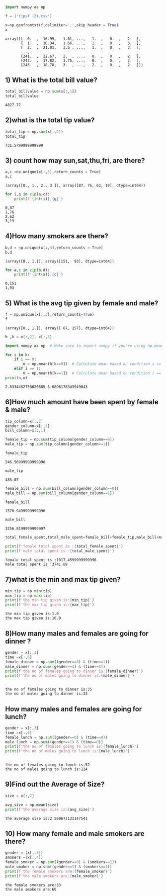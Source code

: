 ```python
import numpy as np
```


```python
f = ('tipsf (2).csv')
```


```python
x=np.genfromtxt(f,delimiter=',',skip_header = True)
x
```




    array([[  0.  ,  16.99,   1.01, ...,   1.  ,   0.  ,   2.  ],
           [  1.  ,  10.34,   1.66, ...,   1.  ,   0.  ,   3.  ],
           [  2.  ,  21.01,   3.5 , ...,   1.  ,   0.  ,   3.  ],
           ...,
           [241.  ,  22.67,   2.  , ...,   0.  ,   0.  ,   2.  ],
           [242.  ,  17.82,   1.75, ...,   0.  ,   0.  ,   2.  ],
           [243.  ,  18.78,   3.  , ...,   2.  ,   0.  ,   2.  ]])



## 1) What is the total bill value?


```python
total_billvalue = np.sum(x[:,1])
total_billvalue

```




    4827.77



## 2)what is the total tip value?


```python
total_tip = np.sum(x[:,2])
total_tip
```




    731.5799999999999



## 3) count how may sun,sat,thu,fri, are there?


```python
a,c =np.unique(x[:,5],return_counts = True)
a,c
```




    (array([0., 1., 2., 3.]), array([87, 76, 62, 19], dtype=int64))




```python
for i,g in zip(a,c):
    print(f'{int(i)},{g}')
```

    0,87
    1,76
    2,62
    3,19
    

## 4)How many smokers are there?


```python
b,d = np.unique(x[:,4],return_counts = True)
b,d
```




    (array([0., 1.]), array([151,  93], dtype=int64))




```python
for a,c in zip(b,d):
    print(f'{int(a)},{c}')
```

    0,151
    1,93
    

## 5) What is the avg tip given by female and male?


```python
f = np.unique(x[:,3],return_counts=True)
f
```




    (array([0., 1.]), array([ 87, 157], dtype=int64))




```python
h ,k = x[:,2], x[:,3]
```


```python
import numpy as np  # Make sure to import numpy if you're using np.mean()

for i in k:
    if i == 0:
        n = np.mean(h[k==0])  # Calculate mean based on condition i == 0
    elif i == 1:
        m = np.mean(h[k==1])  # Calculate mean based on condition i == 1
print(n,m)

```

    2.8334482758620685 3.0896178343949043
    

## 6)How much amount have been spent by female & male?


```python
tip_column=x[:,2]
gender_column=x[:,3]
bill_column=x[:,1]
```


```python
female_tip = np.sum(tip_column[gender_column==0])
male_tip = np.sum(tip_column[gender_column==1])
```


```python
female_tip
```




    246.50999999999996




```python
male_tip
```




    485.07




```python
female_bill = np.sum(bill_column[gender_column==0])
male_bill = np.sum(bill_column[gender_column==1])
```


```python
female_bill
```




    1570.9499999999996




```python
male_bill
```




    3256.8199999999997




```python
total_female_spent,total_male_spent=female_bill+female_tip,male_bill+male_tip
```


```python
print(f'female total spent is :{total_female_spent}')
print(f'male total spent is :{total_male_spent}')
```

    female total spent is :1817.4599999999996
    male total spent is :3741.89
    

## 7)what is the min and max tip given?


```python
min_tip = np.min(tip)
max_tip = np.max(tip)
print(f'the min tip given is:{min_tip}')
print(f'the max tip given is:{max_tip}')
```

    the min tip given is:1.0
    the max tip given is:10.0
    

## 8)How many males and females are going for dinner ?


```python
gender = x[:,3]
time =x[:,6] 
female_dinner = np.sum((gender==0) & (time==1))
male_dinner = np.sum((gender==1) & (time==1))
print(f'the no of females going to dinner is:{female_dinner}')
print(f'the no of males going to dinner is:{male_dinner}')
      
```

    the no of females going to dinner is:35
    the no of males going to dinner is:33
    

## How many males and females are going for lunch?


```python
gender = x[:,3]
time =x[:,6] 
female_lunch = np.sum((gender==0) & (time==0))
male_lunch = np.sum((gender==1) & (time==0))
print(f'the no of females going to lunch is:{female_lunch}')
print(f'the no of males going to lunch is:{male_lunch}')
      
```

    the no of females going to lunch is:52
    the no of males going to lunch is:124
    

## 9)Find out the Average of Size?


```python
size = x[:,7]
```


```python
avg_size = np.mean(size)
print(f'the average size is:{avg_size}')
```

    the average size is:2.569672131147541
    

## 10) How many female and male smokers are there?


```python
gender = (x[:,3])
smokers =(x[:,4])
female_smoker = np.sum((gender==0) & (smokers==1))
male_smoker = np.sum((gender==1) & (smokers==1))
print(f'the female smokers are:{female_smoker}')
print(f'the male smokers are:{male_smoker}')
```

    the female smokers are:33
    the male smokers are:60
    


```python

```
